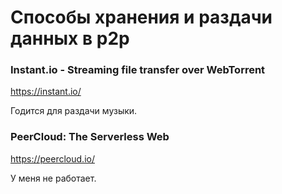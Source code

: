 # Способы хранения и раздачи данных в p2p

### Instant.io - Streaming file transfer over WebTorrent

https://instant.io/

Годится для раздачи музыки.

### PeerCloud: The Serverless Web

https://peercloud.io/

У меня не работает.